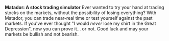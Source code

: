 **Matador: A stock trading simulator**
Ever wanted to try your hand at trading stocks on the markets, without the possibility of losing everything? With Matador, you can trade near-real time or test yourself against the past markets. If you've ever thought "I would *never* lose my shirt in the Great Depression", now you can prove it... or not. Good luck and may your markets be bullish and not bearish.
